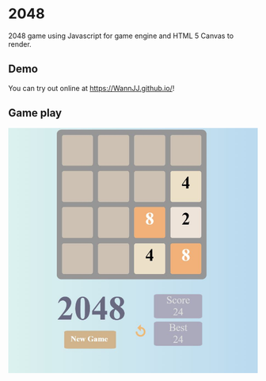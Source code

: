 # 2048

2048 game using Javascript for game engine and HTML 5 Canvas to render.

## Demo
You can try out online at <link>https://WannJJ.github.io/</link>!
## Game play
![Gameplay](Screenshots/Capture2048.JPG)

